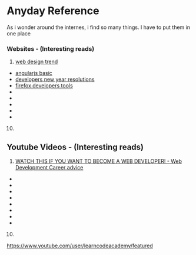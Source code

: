 # Anyday Reference
As i wonder around the internes, i find so many things. I have to put them in one place

### Websites - (Interesting reads)

1. [web design trend](http://www.hongkiat.com/blog/web-design-trend-2016/)
+ [angularjs basic](http://www.hongkiat.com/blog/angularjs-basic/)
+ [developers new year resolutions](http://www.hongkiat.com/blog/developers-new-year-resolutions/)
+ [firefox developers tools](http://www.hongkiat.com/blog/firefox-dev-tools/)
+ []()
+ []()
+ []()
+ []()
+ []()
10. []()



## Youtube Videos - (Interesting reads)
1. [WATCH THIS IF YOU WANT TO BECOME A WEB DEVELOPER! - Web Development Career advice](https://www.youtube.com/watch?v=pB0WvcxTbCA)
+ []()
+ []()
+ []()
+ []()
+ []()
+ []()
+ []()
+ []()
10. []()




https://www.youtube.com/user/learncodeacademy/featured